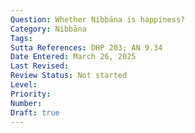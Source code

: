 ```yaml
---
Question: Whether Nibbāna is happiness?
Category: Nibbāna
Tags:
Sutta References: DHP 203; AN 9.34
Date Entered: March 26, 2025
Last Revised:
Review Status: Not started
Level: 
Priority: 
Number: 
Draft: true
---
```

